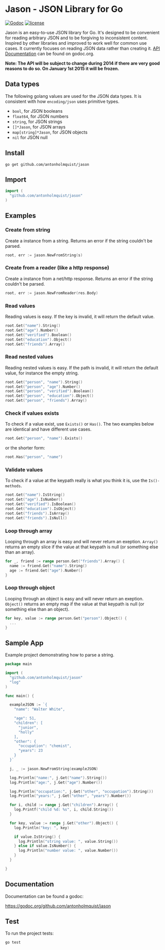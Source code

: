 # Jason - JSON Library for Go

[![Godoc](http://img.shields.io/badge/godoc-reference-blue.svg?style=flat)](https://godoc.org/github.com/antonholmquist/jason) [![license](http://img.shields.io/badge/license-MIT-red.svg?style=flat)](https://raw.githubusercontent.com/antonholmquist/jason/master/LICENSE)

Jason is an easy-to-use JSON library for Go. It's designed to be convenient for reading arbitrary JSON and to be forgiving to inconsistent content. Inspired by other libraries and improved to work well for common use cases. It currently focuses on reading JSON data rather than creating it. [API Documentation](http://godoc.org/github.com/antonholmquist/jason) can be found on godoc.org.

**Note: The API will be subject to change during 2014 if there are very good reasons to do so. On January 1st 2015 it will be frozen.**

## Data types

The following golang values are used for the JSON data types. It is consistent with how `encoding/json` uses primitive types.

- `bool`, for JSON booleans
- `float64`, for JSON numbers
- `string`, for JSON strings
- `[]*Jason`, for JSON arrays
- `map[string]*Jason`, for JSON objects
- `nil` for JSON null

## Install

```shell
go get github.com/antonholmquist/jason
```

## Import

```go
import (
  "github.com/antonholmquist/jason"
)
```

## Examples

### Create from string

Create a instance from a string. Returns an error if the string couldn't be parsed.

```go
root, err := jason.NewFromString(s)

```

### Create from a reader (like a http response)

Create a instance from a net/http response. Returns an error if the string couldn't be parsed.

```go
root, err := jason.NewFromReader(res.Body)

```

### Read values

Reading  values is easy. If the key is invalid, it will return the default value.

```go
root.Get("name").String()
root.Get("age").Number()
root.Get("verified").Boolean()
root.Get("education").Object()
root.Get("friends").Array()

```

### Read nested values

Reading nested values is easy. If the path is invalid, it will return the default value, for instance the empty string.

```go
root.Get("person", "name").String()
root.Get("person", "age").Number()
root.Get("person", "verified").Boolean()
root.Get("person", "education").Object()
root.Get("person", "friends").Array()

```

### Check if values exists

To check if a value exist, use `Exists()` or `Has()`. The two examples below are identical and have different use cases.

```go
root.Get("person", "name").Exists()
```

or the shorter form:

```go
root.Has("person", "name")
```


### Validate values

To check if a value at the keypath really is what you think it is, use the `Is()-methods`.

```go
root.Get("name").IsString()
root.Get("age").IsNumber()
root.Get("verified").IsBoolean()
root.Get("education").IsObject()
root.Get("friends").IsArray()
root.Get("friends").IsNull()

```

### Loop through array

Looping through an array is easy and will never return an exeption. `Array()` returns an empty slice if the value at that keypath is null (or something else than an array).

```go
for _, friend := range person.Get("friends").Array() {
  name := friend.Get("name").String()
  age := friend.Get("age").Number()
}
```

### Loop through object

Looping through an object is easy and will never return an exeption. `Object()` returns an empty map if the value at that keypath is null (or something else than an object).

```go
for key, value := range person.Get("person").Object() {
  ...
}
```


## Sample App

Example project demonstrating how to parse a string.

```go
package main

import (
  "github.com/antonholmquist/jason"
  "log"
)

func main() {

  exampleJSON := `{
    "name": "Walter White",

    "age": 51,
    "children": [
      "junior",
      "holly"
    ],
    "other": {
      "occupation": "chemist",
      "years": 23
    }
  }`

  j, _ := jason.NewFromString(exampleJSON)

  log.Println("name:", j.Get("name").String())
  log.Println("age:", j.Get("age").Number())

  log.Println("occupation:", j.Get("other", "occupation").String())
  log.Println("years:", j.Get("other", "years").Number())

  for i, child := range j.Get("children").Array() {
    log.Printf("child %d: %s", i, child.String())
  }

  for key, value := range j.Get("other").Object() {
    log.Println("key: ", key)

    if value.IsString() {
      log.Println("string value: ", value.String())
    } else if value.IsNumber() {
      log.Println("number value: ", value.Number())
    }
  }

}

```

## Documentation

Documentation can be found a godoc:

https://godoc.org/github.com/antonholmquist/jason


## Test
To run the project tests:

```shell
go test
```

